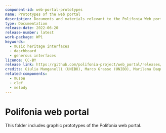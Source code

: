 ```yaml
---
component-id: web-portal-prototypes
name: Prototypes of the web portal
description: Documents and materials relevant to the Polifonia Web portal (WP1.T3)
type: Documentation
release-date: 2022-06-20
release-number: latest
work-package: WP1
keywords:
  - music heritage interfaces
  - daschboard
  - generous interfaces
licence: CC-BY
release link: https://github.com/polifonia-project/web_portal/releases/latest
credits: Giulia Manganelli (UNIBO), Marco Grasso (UNIBO), Marilena Daquino (UNIBO)
related-components:
  - musoW
  - clef
  - melody
---
```


# Polifonia web portal

This folder includes graphic prototypes of the Polifonia web portal.
